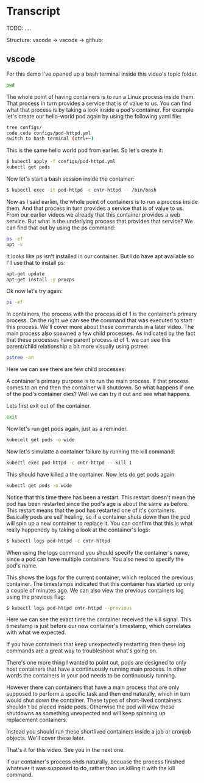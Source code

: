 # Transcript

TODO: ....

Structure:
vscode
-> vscode
-> github: 

## vscode

For this demo I've opened up a bash terminal inside this video's topic folder. 

```bash
pwd
```

The whole point of having containers is to run a Linux process inside them. That process in turn provides a service that is of value to us. You can find what that process is by taking a look inside a pod's container. For example let's create our hello-world pod again by using the following yaml file:



```bash
tree configs/
code code configs/pod-httpd.yml
switch to bash terminal (ctrl+~) 
```

This is the same hello world pod from earlier. So let's create it:

```bash
$ kubectl apply -f configs/pod-httpd.yml
kubectl get pods
```

Now let's start a bash session inside the container:

```bash
$ kubectl exec -it pod-httpd -c cntr-httpd -- /bin/bash
```

Now as I said earlier, the whole point of containers is to run a process inside them. And that process in turn provides a service that is of value to us. From our earlier videos we already that this container provides a web service. But what is the underlying process that provides that service? We can find that out by using the ps command:

```bash
ps -ef
apt -v
```

It looks like ps isn't installed in our container. But I do have apt available so I'll use that to install ps:

```bash
apt-get update
apt-get install -y procps

```

Ok now let's try again:

```bash
ps -ef
```

In containers, the process with the process id of 1 is the container's primary process. On the right we can see the command that was executed to start this process. We'll cover more about these commands in a later video. The main process also spawned a few child processes. As indicated by the fact that these processes have parent process id of 1. we can see this parent/child relationship a bit more visually using pstree:

```bash
pstree -an
```

Here we can see there are few child processes. 


A container's primary purpose is to run the main process. If that process comes to an end then the container will shutdown. So what happens if one of the pod's container dies? Well we can try it out and see what happens. 

Lets first exit out of the container. 

```bash
exit
```

Now let's run get pods again, just as a reminder. 

```bash
kubecelt get pods -o wide
```

Now let's simulatte a container failure by running the kill command:

```bash
kubectl exec pod-httpd -c cntr-httpd -- kill 1
```

This should have killed a the container. Now lets do get pods again:


```bash
kubectl get pods -o wide
```

Notice that this time there has been a restart. This restart doesn't mean the pod has been restarted since the pod's age is about the same as before. This restart means that the pod has restarted one of it's containers. Basically pods are self healing, so if a container shuts down then the pod will spin up a new container to replace it. You can confirm that this is what really happenedy by taking a look at the container's logs:

```bash
$ kubectl logs pod-httpd -c cntr-httpd
```

When using the logs command you should specify the container's name, since a pod can have multiple containers. You also need to specify the pod's name.

This shows the logs for the current container, which replaced the previous container. The timestamps indicated that this container has started up only a couple of minutes ago. We can also view the previous containers log using the previous flag:

```bash
$ kubectl logs pod-httpd cntr-httpd --previous
```

Here we can see the exact time the container received the kill signal. This timestamp is just before our new container's timestamp, which correlates with what we expected. 


If you have containers that keep unexpectedly restarting then these log commands are a great way to troubleshoot what's going on. 


There's one more thing I wanted to point out, pods are designed to only host containers that have a continuously running main process. In other words the containers in your pod needs to be continuously running. 

However there can containers that have a main process that are only supposed to perform a specific task and then end naturally, which in turn would shut down the container. These types of short-lived containers shouldn't be placed inside pods. Otherwise the pod will view these shutdowns as something unexpected and will keep spinning up replacement containers. 


Instead you should run these shortlived containers inside a job or cronjob objects. We'll cover these later. 

That's it for this video. See you in the next one. 






 if our container's process ends naturally, becuase the process finished whatever it was supposed to do, rather than us killing it with the kill command.